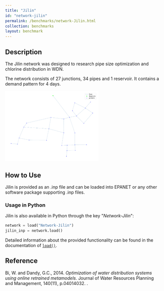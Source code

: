 ```yaml
---
title: "Jilin"
id: "network-jilin"
permalink: /benchmarks/network-Jilin.html
collection: benchmarks
layout: benchmark
---
```



## Description

The Jilin network was designed to research pipe size optimization and chlorine distribution in WDN.

The network consists of 27 junctions, 34 pipes and 1 reservoir. It contains a demand pattern for 4 days.

<img src="../static/benchmarks/network-jilin/jilin_plot.png" width="60%"/>

## How to Use

Jilin is provided as an .inp file and can be loaded into EPANET or any other software package
supporting .inp files.

### Usage in Python

Jilin is also available in Python through the key "*Network-Jilin*":
```python
network = load("Network-Jilin")
jilin_inp = network.load()
```

Detailed information about the provided functionality can be found in the documentation of
[`load()`](https://water-benchmark-hub.readthedocs.io/en/stable/water_benchmark_hub.networks.html#water_benchmark_hub.networks.networks.Jilin.load).


## Reference

Bi, W. and Dandy, G.C., 2014. *Optimization of water distribution systems using online retrained metamodels*. Journal of
Water Resources Planning and Management, 140(11), p.04014032.
[<i class="bi bi-link"></i>](https://doi.org/10.1061/(ASCE)WR.1943-5452.0000419).
